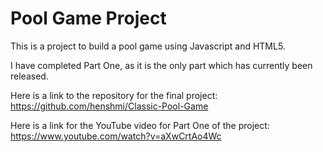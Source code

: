 # Pool Game Project

This is a project to build a pool game using Javascript and HTML5.

I have completed Part One, as it is the only part which has currently been released.

Here is a link to the repository for the final project: https://github.com/henshmi/Classic-Pool-Game

Here is a link for the YouTube video for Part One of the project: https://www.youtube.com/watch?v=aXwCrtAo4Wc
